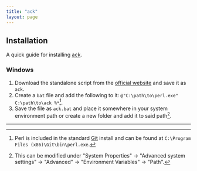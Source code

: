 ```yaml
---
title: "ack"
layout: page
---
```


## Installation

A quick guide for installing [ack](http://beyondgrep.com/).

### Windows

1. Download the standalone script from the [official website](http://beyondgrep.com/install/) and save it as `ack`.
3. Create a `bat` file and add the following to it: `@"C:\path\to\perl.exe" C:\path\to\ack %*`[^1].
4. Save the file as `ack.bat` and place it somewhere in your system environment path or create a new folder and add it to said path[^2].

***

[^1]: Perl is included in the standard [Git](http://git-scm.com/) install and can be found at `C:\Program Files (x86)\Git\bin\perl.exe`.
[^2]: This can be modified under "System Properties" &rarr; "Advanced system settings" &rarr; "Advanced" &rarr; "Environment Variables" &rarr; "Path".
